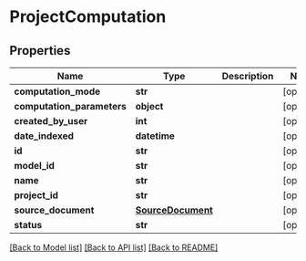 # ProjectComputation

## Properties
Name | Type | Description | Notes
------------ | ------------- | ------------- | -------------
**computation_mode** | **str** |  | [optional] 
**computation_parameters** | **object** |  | [optional] 
**created_by_user** | **int** |  | [optional] 
**date_indexed** | **datetime** |  | [optional] 
**id** | **str** |  | [optional] 
**model_id** | **str** |  | [optional] 
**name** | **str** |  | [optional] 
**project_id** | **str** |  | [optional] 
**source_document** | [**SourceDocument**](SourceDocument.md) |  | [optional] 
**status** | **str** |  | [optional] 

[[Back to Model list]](../README.md#documentation-for-models) [[Back to API list]](../README.md#documentation-for-api-endpoints) [[Back to README]](../README.md)

